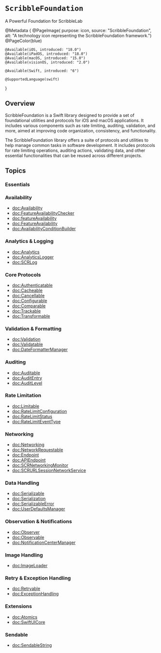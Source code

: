 # ``ScribbleFoundation``

A Powerful Foundation for ScribbleLab

@Metadata {
    @PageImage(
        purpose: icon,
        source: "ScribbleFoundation", 
        alt: "A technology icon representing the ScribbleFoundation framework.")
    @PageColor(blue)
    
    @Available(iOS, introduced: "18.0")
    @Available(iPadOS, introduced: "18.0")
    @Available(macOS, introduced: "15.0")
    @Available(visionOS, introduced: "2.0")
    
    @Available(Swift, introduced: "6")
    
    @SupportedLanguage(swift)
}

## Overview

ScribbleFoundation is a Swift library designed to provide a set of foundational utilities and protocols for iOS and macOS applications. It includes various components such as rate limiting, auditing, validation, and more, aimed at improving code organization, consistency, and functionality.

The ScribbleFoundation library offers a suite of protocols and utilities to help manage common tasks in software development. It includes protocols for rate limiting operations, auditing actions, validating data, and other essential functionalities that can be reused across different projects.

## Topics

### Essentials

### Availability

- <doc:Availability>
- <doc:FeatureAvailabilityChecker>
- <doc:featureAvailability>
- <doc:FeatureAvailability>
- <doc:AvailabilityConditionBuilder>

### Analytics & Logging

- <doc:Analytics>
- <doc:AnalyticsLogger>
- <doc:SCRLog>

### Core Protocols

- <doc:Authenticatable>
- <doc:Cacheable>
- <doc:Cancellable>
- <doc:Configurable>
- <doc:Comparable>
- <doc:Trackable>
- <doc:Transformable>

### Validation & Formatting

- <doc:Validation>
- <doc:Validatable>
- <doc:DateFormatterManager>

### Auditing

- <doc:Auditable>
- <doc:AuditEntry>
- <doc:AuditLevel>

### Rate Limitation

- <doc:Limitable>
- <doc:RateLimitConfiguration>
- <doc:RateLimitStatus>
- <doc:RateLimitEventType>

### Networking

- <doc:Networking>
- <doc:NetworkRequestable>
- <doc:Endpoint>
- <doc:APIEndpoint>
- <doc:SCRNetworkingMonitor>
- <doc:SCRURLSessionNetworkService>

### Data Handling

- <doc:Serializable>
- <doc:Serialization>
- <doc:SerializableError>
- <doc:UserDefaultsManager>

### Observation & Notifications

- <doc:Observer>
- <doc:Observable>
- <doc:NotificationCenterManager>

### Image Handling

- <doc:ImageLoader>

### Retry & Exception Handling

- <doc:Retryable>
- <doc:ExceptionHandling>

### Extensions

- <doc:Atomics>
- <doc:SwiftUICore>

### Sendable

- <doc:SendableString>

